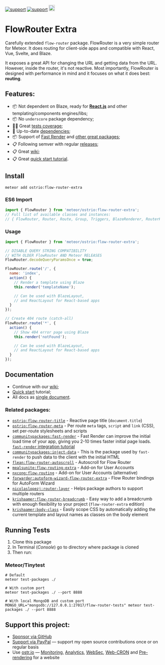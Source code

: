 [![support](https://img.shields.io/badge/support-GitHub-white)](https://github.com/sponsors/dr-dimitru)
[![support](https://img.shields.io/badge/support-PayPal-white)](https://paypal.me/veliovgroup)
<a href="https://ostr.io/info/built-by-developers-for-developers">
  <img src="https://ostr.io/apple-touch-icon-60x60.png" height="20">
</a>

# FlowRouter Extra

Carefully extended `flow-router` package. FlowRouter is a very simple router for Meteor. It does routing for client-side apps and compatible with React, Vue, Svelte, and Blaze.

It exposes a great API for changing the URL and getting data from the URL. However, inside the router, it's not reactive. Most importantly, FlowRouter is designed with performance in mind and it focuses on what it does best: __routing__.

## Features:

- 📦 Not dependent on Blaze, ready for [__React.js__](https://github.com/VeliovGroup/flow-router/blob/master/docs/react.md) and other templating/components engines/libs;
- 📦 No `underscore` package dependency;
- 👨‍🔬 Great [tests coverage](https://github.com/VeliovGroup/flow-router/tree/master/test);
- 🥑 Up-to-date [dependencies](https://github.com/VeliovGroup/flow-router/blob/master/package.js);
- 📦 Support of [Fast Render](https://github.com/VeliovGroup/flow-router/blob/master/docs/fast-render-integration.md) and [other great packages](https://github.com/VeliovGroup/flow-router#related-packages);
- 📋 Following semver with regular [releases](https://github.com/VeliovGroup/flow-router/releases);
- 📋 Great [wiki](https://github.com/VeliovGroup/flow-router/wiki);
- 📋 Great [quick start tutorial](https://github.com/VeliovGroup/flow-router/blob/master/docs/quick-start.md).

## Install

```shell
meteor add ostrio:flow-router-extra
```

### ES6 Import

```js
import { FlowRouter } from 'meteor/ostrio:flow-router-extra';
// Full list of available classes and instances:
// { FlowRouter, Router, Route, Group, Triggers, BlazeRenderer, RouterHelpers }
```

### Usage

```js
import { FlowRouter } from 'meteor/ostrio:flow-router-extra';

// DISABLE QUERY STRING COMPATIBILITY
// WITH OLDER FlowRouter AND Meteor RELEASES
FlowRouter.decodeQueryParamsOnce = true;

FlowRouter.route('/', {
  name: 'index',
  action() {
    // Render a template using Blaze
    this.render('templateName');

    // Can be used with BlazeLayout,
    // and ReactLayout for React-based apps
  }
});

// Create 404 route (catch-all)
FlowRouter.route('*', {
  action() {
    // Show 404 error page using Blaze
    this.render('notFound');

    // Can be used with BlazeLayout,
    // and ReactLayout for React-based apps
  }
});
```

## Documentation

- Continue with our [wiki](https://github.com/VeliovGroup/flow-router/wiki);
- [Quick start](https://github.com/VeliovGroup/flow-router/blob/master/docs/quick-start.md) tutorial;
- All docs as [single document](https://github.com/VeliovGroup/flow-router/blob/master/docs/full.md).

### Related packages:

- [`ostrio:flow-router-title`](https://github.com/VeliovGroup/Meteor-flow-router-title) - Reactive page title (`document.title`)
- [`ostrio:flow-router-meta`](https://github.com/VeliovGroup/Meteor-flow-router-meta) - Per route `meta` tags, `script` and `link` (CSS), set per-route stylesheets and scripts
- [`communitypackages:fast-render`](https://github.com/Meteor-Community-Packages/meteor-fast-render) - Fast Render can improve the initial load time of your app, giving you 2-10 times faster initial page loads. [`fast-render` integration tutorial](https://github.com/VeliovGroup/flow-router/blob/master/docs/fast-render-integration.md)
- [`communitypackages:inject-data`](https://github.com/Meteor-Community-Packages/meteor-inject-data) - This is the package used by `fast-render` to push data to the client with the initial HTML
- [`flean:flow-router-autoscroll`](https://github.com/flean/flow-router-autoscroll) - Autoscroll for Flow Router
- [`mealsunite:flow-routing-extra`](https://github.com/MealsUnite/flow-routing) - Add-on for User Accounts
- [`nxcong:flow-routing`](https://github.com/cafe4it/flow-routing) - Add-on for User Accounts (alternative)
- [`forwarder:autoform-wizard-flow-router-extra`](https://atmospherejs.com/forwarder/autoform-wizard-flow-router-extra) - Flow Router bindings for AutoForm Wizard
- [`nicolaslopezj:router-layer`](https://github.com/nicolaslopezj/meteor-router-layer) - Helps package authors to support multiple routers
- [`krishaamer:flow-router-breadcrumb`](https://github.com/krishaamer/flow-router-breadcrumb) - Easy way to add a breadcrumb with enough flexibility to your project (`flow-router-extra` edition)
- [`krishaamer:body-class`](https://github.com/krishaamer/body-class) - Easily scope CSS by automatically adding the current template and layout names as classes on the body element

## Running Tests

1. Clone this package
2. In Terminal (*Console*) go to directory where package is cloned
3. Then run:

### Meteor/Tinytest

```shell
# Default
meteor test-packages ./

# With custom port
meteor test-packages ./ --port 8888

# With local MongoDB and custom port
MONGO_URL="mongodb://127.0.0.1:27017/flow-router-tests" meteor test-packages ./ --port 8888
```

## Support this project:

- [Sponsor via GitHub](https://github.com/sponsors/dr-dimitru)
- [Support via PayPal](https://paypal.me/veliovgroup) — support my open source contributions once or on regular basis
- Use [ostr.io](https://ostr.io) — [Monitoring](https://snmp-monitoring.com), [Analytics](https://ostr.io/info/web-analytics), [WebSec](https://domain-protection.info), [Web-CRON](https://web-cron.info) and [Pre-rendering](https://prerendering.com) for a website
